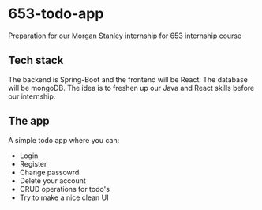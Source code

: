 # 653-todo-app
Preparation for our Morgan Stanley internship for 653 internship course

## Tech stack
The backend is Spring-Boot and the frontend will be React. The database will be mongoDB. The idea is to freshen up our Java and React skills before our internship. 

## The app
A simple todo app where you can: 
- Login
- Register
- Change passowrd
- Delete your account
- CRUD operations for todo's
- Try to make a nice clean UI
